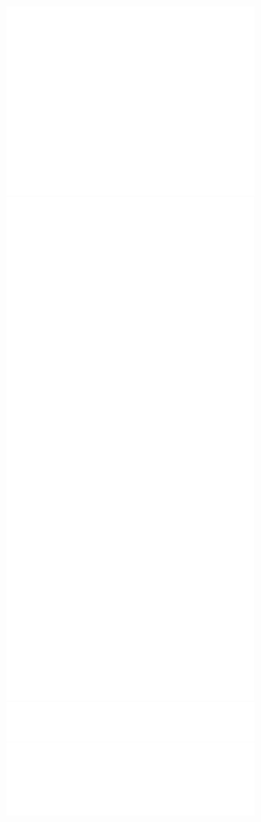 ![](./github-metrics.svg)
![](./metrics.plugin.calendar.full.svg)
![](./metrics.plugin.habits.facts.svg)
![](./metrics.plugin.languages.indepth.svg)




<!--
**pubudu91/pubudu91** is a ✨ _special_ ✨ repository because its `README.md` (this file) appears on your GitHub profile.

Here are some ideas to get you started:

- 🔭 I’m currently working on ...
- 🌱 I’m currently learning ...
- 👯 I’m looking to collaborate on ...
- 🤔 I’m looking for help with ...
- 💬 Ask me about ...
- 📫 How to reach me: ...
- 😄 Pronouns: ...
- ⚡ Fun fact: ...
-->
